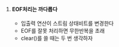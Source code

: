 1. #### EOF처리는 까다롭다

   - 입출력 연산이 스트림 상태비트를 변경한다
   - EOF를 잘못 처리하면 무한반복을 초래
   - clear()를 쓸 때는 두 번 생각하자

